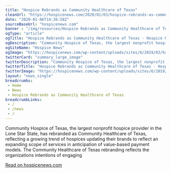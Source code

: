 ```yaml
--- 
title: "Hospice Rebrands as Community Healthcare of Texas"
cleanUrl: "https://hospicenews.com/2020/01/03/hospice-rebrands-as-community-healthcare-of-texas/"
date: "2020-01-06T14:36:58Z"
sourceBaseUrl: "hospicenews.com"
banner : "/img/resources/Hospice Rebrands as Community Healthcare of Texas.png"
ogType: "article"
ogTitle: "Hospice Rebrands as Community Healthcare of Texas - Hospice News"
ogDescription: "Community Hospice of Texas, the largest nonprofit hospice provider in the Lone Star State, has rebranded as Community Healthcare of Texas, reflecting a growing trend of hospices updating their brands to reflect an expanding scope of services in anticipation of value-based payment models. The Community Healthcare of Texas rebranding reflects the organizations intentions of engaging "
ogSiteName: "Hospice News"
ogImage: "https://hospicenews.com/wp-content/uploads/sites/6/2019/02/hands-3127297_640.jpg"
twitterCard: "summary_large_image"
twitterDescription: "Community Hospice of Texas, the largest nonprofit hospice provider in the Lone Star State, has rebranded as Community Healthcare of Texas, reflecting a growing trend of hospices updating their brands to reflect an expanding scope of services in anticipation of value-based payment models. The Community Healthcare of Texas rebranding reflects the organizations intentions of engaging []"
twitterTitle: "Hospice Rebrands as Community Healthcare of Texas - Hospice News"
twitterImage: "https://hospicenews.com/wp-content/uploads/sites/6/2019/02/hands-3127297_640.jpg"
layout: "news_single"
breadcrumbs:
 - Home
 - News
 - Hospice Rebrands as Community Healthcare of Texas
breadcrumbLinks:
 - / 
 - /news
 - / 
---
```

Community Hospice of Texas, the largest nonprofit hospice provider in the Lone Star State, has rebranded as Community Healthcare of Texas, reflecting a growing trend of hospices updating their brands to reflect an expanding scope of services in anticipation of value-based payment models. The Community Healthcare of Texas rebranding reflects the organizations intentions of engaging  
  
[Read on hospicenews.com](https://hospicenews.com/2020/01/03/hospice-rebrands-as-community-healthcare-of-texas/)

